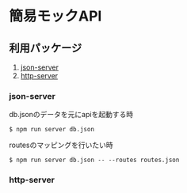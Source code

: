 # 簡易モックAPI

## 利用パッケージ

1. [json-server](https://github.com/typicode/json-server)
1. [http-server](https://www.npmjs.com/package/http-server)

### json-server

db.jsonのデータを元にapiを起動する時
```
$ npm run server db.json
```

routesのマッピングを行いたい時
```
$ npm run server db.json -- --routes routes.json
```

### http-server
